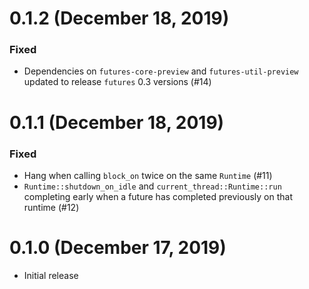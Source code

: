 # 0.1.2 (December 18, 2019)

### Fixed

- Dependencies on `futures-core-preview` and `futures-util-preview` updated to
  release `futures` 0.3 versions (#14)

# 0.1.1 (December 18, 2019)

### Fixed

- Hang when calling `block_on` twice on the same `Runtime` (#11)
- `Runtime::shutdown_on_idle` and `current_thread::Runtime::run` completing
  early when a future has completed previously on that runtime (#12)

# 0.1.0 (December 17, 2019)

- Initial release
